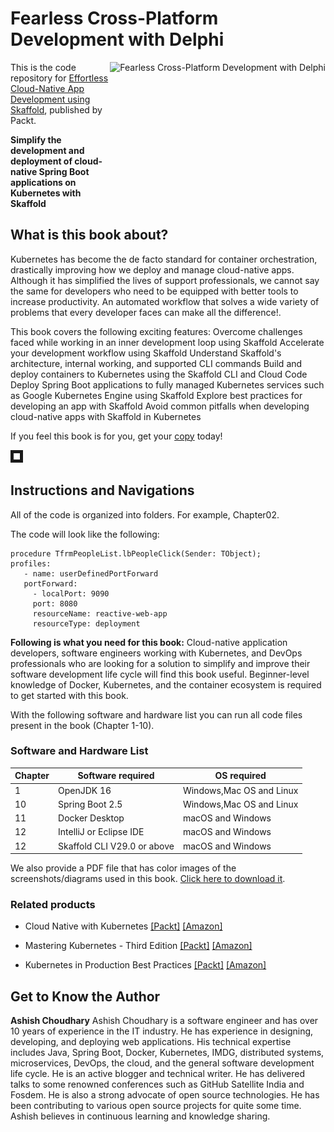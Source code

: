 # Fearless Cross-Platform Development with Delphi

<a href="https://www.packtpub.com/product/effortless-cloud-native-app-development-using-skaffold/9781801077118"><img src="https://static.packt-cdn.com/products/9781801077118/cover/smaller" alt="Fearless Cross-Platform Development with Delphi" height="256px" align="right"></a>

This is the code repository for [Effortless Cloud-Native App Development using Skaffold](https://www.packtpub.com/product/effortless-cloud-native-app-development-using-skaffold/9781801077118), published by Packt.

**Simplify the development and deployment of cloud-native Spring Boot applications on Kubernetes with Skaffold**

## What is this book about?
Kubernetes has become the de facto standard for container orchestration, drastically improving how we deploy and manage cloud-native apps. Although it has simplified the lives of support professionals, we cannot say the same for developers who need to be equipped with better tools to increase productivity. An automated workflow that solves a wide variety of problems that every developer faces can make all the difference!. 

This book covers the following exciting features:
Overcome challenges faced while working in an inner development loop using Skaffold
Accelerate your development workflow using Skaffold
Understand Skaffold's architecture, internal working, and supported CLI commands
Build and deploy containers to Kubernetes using the Skaffold CLI and Cloud Code
Deploy Spring Boot applications to fully managed Kubernetes services such as Google Kubernetes Engine using Skaffold
Explore best practices for developing an app with Skaffold
Avoid common pitfalls when developing cloud-native apps with Skaffold in Kubernetes

If you feel this book is for you, get your [copy](https://www.amazon.com/dp/B098KKF6RV) today!

<a href="https://www.packtpub.com/?utm_source=github&utm_medium=banner&utm_campaign=GitHubBanner"><img src="https://raw.githubusercontent.com/PacktPublishing/GitHub/master/GitHub.png" 
alt="https://www.packtpub.com/" border="5" /></a>

## Instructions and Navigations
All of the code is organized into folders. For example, Chapter02.

The code will look like the following:
```
procedure TfrmPeopleList.lbPeopleClick(Sender: TObject);
profiles:
   - name: userDefinedPortForward
   portForward:
     - localPort: 9090
	 port: 8080
	 resourceName: reactive-web-app
	 resourceType: deployment
```

**Following is what you need for this book:**
Cloud-native application developers, software engineers working with Kubernetes, and DevOps professionals who are looking for a solution to simplify and improve their software development life cycle will find this book useful. Beginner-level knowledge of Docker, Kubernetes, and the container ecosystem is required to get started with this book.

With the following software and hardware list you can run all code files present in the book (Chapter 1-10).
### Software and Hardware List
| Chapter | Software required | OS required |
| -------- | ------------------------------------ | ----------------------------------- |
| 1 | OpenJDK 16 | Windows,Mac OS and Linux |
| 10 | Spring Boot 2.5| Windows,Mac OS and Linux|
| 11 | Docker Desktop | macOS and Windows |
| 12 | IntelliJ or Eclipse IDE |  macOS and Windows |
| 12 | Skaffold CLI V29.0 or above |  macOS and Windows |


We also provide a PDF file that has color images of the screenshots/diagrams used in this book. [Click here to download it](https://static.packt-cdn.com/downloads/9781801077118_ColorImages.pdf).

### Related products
* Cloud Native with Kubernetes [[Packt]](https://www.packtpub.com/product/cloud-native-with-kubernetes/9781838823078) [[Amazon]](https://www.amazon.com/dp/B08L84NJVN)

* Mastering Kubernetes - Third Edition [[Packt]](https://www.packtpub.com/product/mastering-kubernetes-third-edition/9781839211256) [[Amazon]](https://www.amazon.com/dp/B08BLLY5B8)

* Kubernetes in Production Best Practices [[Packt]](https://www.packtpub.com/product/mastering-kubernetes-third-edition/9781839211256) [[Amazon]](https://www.amazon.com/dp/B08T5Y4CJP)



## Get to Know the Author
**Ashish Choudhary**
Ashish Choudhary is a software engineer and has over 10 years of experience in the IT industry. He has experience in designing, developing, and deploying web applications. His technical expertise includes Java, Spring Boot, Docker, Kubernetes, IMDG, distributed systems, microservices, DevOps, the cloud, and the general software development life cycle. He is an active blogger and technical writer. He has delivered talks to some renowned conferences such as GitHub Satellite India and Fosdem. He is also a strong advocate of open source technologies. He has been contributing to various open source projects for quite some time. Ashish believes in continuous learning and knowledge sharing.

